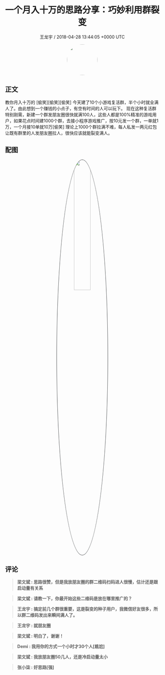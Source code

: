 <h1 align="center">一个月入十万的思路分享：巧妙利用群裂变</h1>
<p align="center">
    <a>王龙宇 / 2018-04-28 13:44:05 &#43;0000 UTC</a>
</p>

<div align="center">
    <img src="https://images.zsxq.com/FtD6kyfDmo7nBq_z3P4Xo3ZLZJZs?e=1590940799&amp;token=kIxbL07-8jAj8w1n4s9zv64FuZZNEATmlU_Vm6zD:B7ppRqLSjc1h8qzjE8eLIXenzX4=" width="100" height="100" style="border:1px solid;border-radius:50%; color:#ffffff"/>
</div>

## 正文

<div>
教你月入十万的  [偷笑][偷笑][偷笑]
今天建了10个小游戏复活群，半个小时就全满人了。由此想到一个赚钱的小点子，有空有时间的人可以玩下。
现在这种复活群特别刚需，新建一个群发朋友圈很快就满100人，这些人都是100%精准的游戏用户，如果花点时间建1000个群，去接小程序游戏推广，按10元发一个群，一单就1万，一个月接10单就10万[偷笑]
理论上1000个群拉满不难，每人私发一两元红包让既有群里的人发朋友圈拉人，很快应该就能裂变满人。
</div>

## 配图
<div class="image" align="center">

<img src="https://images.zsxq.com/Fi7iVuvelR9sBvQpeddvummrgici?imageMogr2/auto-orient/thumbnail/800x/format/jpg/blur/1x0/quality/75&amp;e=1590940799&amp;token=kIxbL07-8jAj8w1n4s9zv64FuZZNEATmlU_Vm6zD:CIHuorxPGvav2Kqrq-d4Q7MCKVY=" width="33%" height="33%" style="border:1px solid;border-radius:50%; color:#3c3f41"/>

</div>

## 评论

<div align="left">
<div>

<blockquote >
<span> <strong>梁文斌 : 思路很赞，但是我放朋友圈的群二维码扫码进人很慢，估计还是跟启动量有关系 </strong></span>
</blockquote>

<blockquote >
<span> <strong>梁文斌 : 请教一下，你最开始这些二维码是放在哪里推广的？ </strong></span>
</blockquote>

<blockquote >
<span> <strong>王龙宇 : 搞定前几个群很重要，这是裂变的种子用户，我微信好友很多，所以群二维码发出来瞬间满人了。 </strong></span>
</blockquote>

<blockquote >
<span> <strong>王龙宇 : 就朋友圈 </strong></span>
</blockquote>

<blockquote >
<span> <strong>梁文斌 : 明白了，谢谢！ </strong></span>
</blockquote>

<blockquote >
<span> <strong>Demi : 我用你的方式一个小时才30个人[尴尬] </strong></span>
</blockquote>

<blockquote >
<span> <strong>梁文斌 : 我放朋友圈50几人，还是冷启动量太小 </strong></span>
</blockquote>

<blockquote >
<span> <strong>张小柒 : 好思路[强] </strong></span>
</blockquote>

</div>
</div>